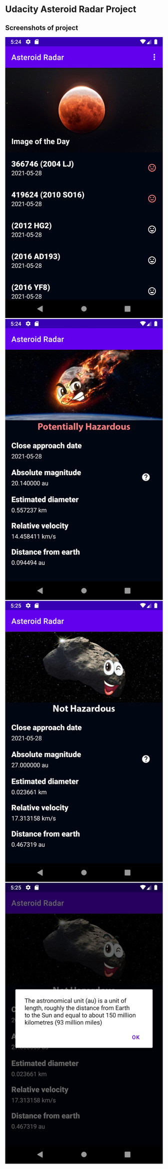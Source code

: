# Udacity Asteroid Radar Project

## Screenshots of project

![image](https://github.com/sallyjayz/Udacity-Asteroid-Radar-Project/blob/main/screenshots/Screenshot_1.png)
![image](https://github.com/sallyjayz/Udacity-Asteroid-Radar-Project/blob/main/screenshots/Screenshot_2.png)
![image](https://github.com/sallyjayz/Udacity-Asteroid-Radar-Project/blob/main/screenshots/Screenshot_3.png)
![image](https://github.com/sallyjayz/Udacity-Asteroid-Radar-Project/blob/main/screenshots/Screenshot_4.png)
